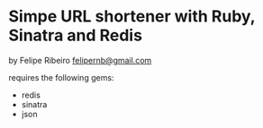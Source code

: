 Simpe URL shortener with Ruby, Sinatra and Redis
=================================================
by Felipe Ribeiro <felipernb@gmail.com>

requires the following gems:
* redis
* sinatra
* json
